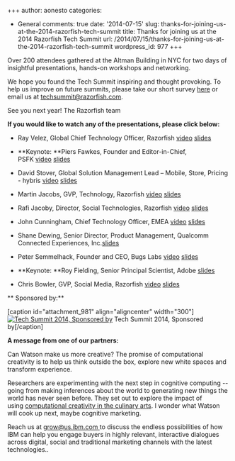 +++
author: aonesto
categories:
- General
comments: true
date: '2014-07-15'
slug: thanks-for-joining-us-at-the-2014-razorfish-tech-summit
title: Thanks for joining us at the 2014 Razorfish Tech Summit
url: /2014/07/15/thanks-for-joining-us-at-the-2014-razorfish-tech-summit
wordpress_id: 977
+++


Over 200 attendees gathered at the Altman Building in NYC for two days of insightful presentations, hands-on workshops and networking.

We hope you found the Tech Summit inspiring and thought provoking. To help us improve on future summits, please take our short survey [here](http://t.hsms09.com/e1t/c/*W4gQn5L8v2Z8yW3Ns40f1LtQ7m0/*W8092d98fyMZgW2BbZL39dMCpH0/5/f18dQhb0Sjv48XJ8QKW7Z7vT_2qwv27W3Dv8B94c9xQGMf57MsXD6prW7cmS1s8pCQ6vW7c-qBm6bCG6NW4sqJP_4vgKM1W98P_k78dHnl2W7gwFhQ1nrCGwW96zRPS6bT6L3W8RRjRD5CkvplW6vYDb47v70tSW4RYYVx3s1XjFW51G0BM4Zh8Y-W57-WqM3H_PtyW2DzCtR1yBNV5W44LtDp78p7wKW721Yp172MlwsN91tNJp5JVHqW6w-qtF1F9bRCW6dtwW72tZd-hW7Hwl-v75PntKW7BM2Pw55vPGzW8bbh0H1yywmqW1WDWz87nFY8bW5ZVlyN3-GRlCW959tnh7nZj4ZW2rmjJ93rt6TwW3rlH2H1v1CmWW1DHts4715cb0M6Q977b98_PW6w-c_q8Ph58-W594T8v2JCTqyW7lcK0-7s7b2kW1Kj_0-2LllFwN2Lz_xY1XP24W2nRzM357_hXQW54w4TY88s--YW5_5kRY6PKFrSW5BBsS52-BsqbN7RcYhv160Vgf8nqMs003) or email us at [techsummit@razorfish.com](mailto:techsummit@razorfish.com).

See you next year!
The Razorfish team


**If you would like to watch any of the presentations, please click below:**



	
  * Ray Velez, Global Chief Technology Officer, Razorfish [video](http://t.hsms09.com/e1t/c/*W4gQn5L8v2Z8yW3Ns40f1LtQ7m0/*W6X1Q7v5VrjLMW1dNZQM2rKnHk0/5/f18dQhb0S5fs8YXMz-W7Z7vT_2qwv27W3Dv8B94c9xQGMf5p52XD6prW39DrZh96zN-tW4thj_n7-16ywW16w6dN6nDQMFW61SSZm7dDxTNW7mWsnX7dzcsSW51vDDW56vHg5W69NG1w6Pr3nqW1Tcntw1njMtBW6H5Hs77_P6JSW52Ylfx3_8mplW9fgwMT4fP4ZDN4b_3Gd69QC6W6zpmQK2qLXZ5W54WM3P7pG6y4N7tVCVw7r1f9W5KVPJp6YPcRVW2fMcYP5764QDW1g9wT_4PQt9kN2RG6q7K0pb3W2RbPCv7wzHRbW4d693r2KFGvcW1SMqlN1Hh-pxM7vBYc7Q5V-W52HdcD825J5FN6VBgdvv69LCW7lbVPS5LGrsLW53NYtc4PLwTVW7pHS5-1R1GWBW2kGn_t2jHg-MW1lMM646tzvRsW1H99yN1L9wgVW4J35Sn2N3DbXW62F2QR16XjfmW27JSvL7g5xQ4W701-mY5Hsz8ZW911tc11WCBq6f4Zd2G702) [slides](http://t.hsms09.com/e1t/c/*W4gQn5L8v2Z8yW3Ns40f1LtQ7m0/*W6BVr-c24wb46N3TMQgJDh-j-0/5/f18dQhb0S66-2dYTs8T_Fzn54kvszW1flYHC1tb8pSW5fjPjs6BRg7NW40n21S4jWzDyW6DjKKh3YfsnDW7ZHthL45CYlGW47RvpP5SsnxrW2pNnl-54w4HwW1W4RXD2v8fBKW9c8hDq28VWPHVXHFBk6B39jzW2jTCz41H40_ZVWFpRw6HsR80W4Z0ksL8XCJF9W7VDqDx7hJq1sW8P7RXM3x9xJtW4HVv8t1b5-bnV3fwPW3pKdZ7W6S3LcQ8vbmVBW14c6K316g-pZN4kJp40jCWjxW8NH7fB43NsjJW3Q6_Q26HXTZsW9l6J2G5y-Y_3W83-Kv22SHhNnW8YGkp_6QfPmTW6BSgys8G_4LNW4VCPJX50q3QfW8Lx8yg3SF7HyW67gHBC7D7N_NW6Ht_7W3YFHwPW7Fsynr6rVWY6W2XXp1H7prwQMW2hL80y2BQS9nW6XCVWk53GqBNW6dsH_v3hrnh7W3yz7bs7_sb0fW6zJH0p6-TxyfW70mHJR3GYvL-W52XCqp7tD5glW1p2f_V52J0pJW6-4_y82FkbQDW7JTGr27Y2fZJW2NZv3r8fNm9KW96bY8p95g-W9W4y3VVC8YkPr0W26mZfT30BNGv111)

	
  * **Keynote: **Piers Fawkes, Founder and Editor-in-Chief, PSFK [video](http://t.hsms09.com/e1t/c/*W4gQn5L8v2Z8yW3Ns40f1LtQ7m0/*W3ZHJKL3gpLYyN3Hhtn9gYNF60/5/f18dQhb0S5fs8YXMz-W7Z7vT_2qwv27W3Dv8B94c9xQGMf5p52XD6prW39DrZh96zN-tN4thj_n3QQ7cW634f4Y95P77CW61SSZm7dDxTNW7mWsnX7dzcsSW51vDDW56vHg5W69NG1w6Pr3nqW1Tcntw1njMtBW6H5Hs77_P6JSW52Ylfx3_8mplW9fgwMT4gDV9mW3pBb4v2rJ1tCW54xWX_13JvmtW7w31C62LZMctVrsKJ_3p-r2mW6dz0jm1Hm55MW5YNtMq6VzXZJV6XYgM5Mhk6yM54t59wgD5wW52Q2_52KBvDxW31PPrX1Dy4P9W7Ll3gx1SyC0QW9dH1nr8gFq4xW8TJKvB6yWx7lW1S2YDJ32SjtjW7lbVPS5LGrsLW53NYtc4PLwTVW7pHS5-1R1GWBW2kGn_t2jHg-MW1lMM646tzvRsW1H99yN1L9wgVW4J35Sn2N3DbXW62F2QR16XjfmW27JSvL7g5xQ4W701-mY5Hsz8ZW911tc11WCxFff6n0Dk702) [slides](http://t.hsms09.com/e1t/c/*W4gQn5L8v2Z8yW3Ns40f1LtQ7m0/*W28S6zw3HRqLWN4gr4ZBlkXF60/5/f18dQhb0S1Xn6tQ-5wW12LCrX3q16QFW19pMkb4f_r_6W25m6Mg3686ZBW645Gpl2vMtHwW8kN7s76W5W9yW1Mc8y85ynD00W45RkDB1frYGdW13jBR348mJrSW1w6Bn33D6r3GW1LJCjq5QBlgcW89lZtR2c4LjNW1CD9WV6hkPS2W41gD932CPYzfW1kC9VV3ShFLVW1kb4Gq6ylJVHW4X2q4Z71T3zDW8w2xFj4bvTgjW6jsPKt8x94rmW1V94Cl1bWWC3V-CDy05WKNdmW1l1RxJ2qTqDcW4TyyYW2G50qnW50QP_j1-sl7KW1m2Yln17SH23W8BPZVW2SwdjkW8kYWZq454MG9W4Wd1jj84l_GYW4kmSSk4q13TdN80LybBh0K2NW8G4vgy8KvGXzW2ScXGC316LFlW68ZcYC4mGf_HW6h0Q3G2vp8xkN4m3twQRmnKkW5f-pw32KdhjKN86BBJ6Yp_SmW5DwcMc6p9H23W8H1btp2ZbzxgW3Jz-677D_wBDN6dJ1SGW5qgJW4xZKw-6HthplW4dMGPy6F6lh0W4pt2Wd5qbnc3W8WXdwc7qMh02W1K5ccM98c2bVW4lNjyq7r2PWrW4ZJjSp2jv2m_VT2F718MQ95HW9kfDcy2CdwY9102)

	
  * David Stover, Global Solution Management Lead – Mobile, Store, Pricing - hybris [video](http://t.hsms09.com/e1t/c/*W4gQn5L8v2Z8yW3Ns40f1LtQ7m0/*W30Xm-h5ygjPsW3Hn4Zc96kVgZ0/5/f18dQhb0S5fs8YXMz-W7Z7vT_2qwv27W3Dv8B94c9xQGMf5p52XD6prW39DrZh96zN-tW4thj_n8LyMXZW2xrtR_8JRSrsW61SSZm7dDxTNW7mWsnX7dzcsSW51vDDW56vHg5W69NG1w6Pr3nqW1Tcntw1njMtBW6H5Hs77_P6JSW52Ylfx3_8mplW9fgwMT4fdw77W7ry1491CjqcmW1jg9lF2Qs-sZN9cjMzgsgFf7W1yZpLx30HBW6N75qjFWrBfc-N3mV0BY6vBL6W2bGHB057R3w_W2MZ7n754xD0MW7JSQBB7nGsLcVpPYm95KrXgyVnP_SW2QZdNhVGXp6-3pVXfkW9czLjV7s_3WKW7KWvFB82PC74W7lbVPS5LGrsLW53NYtc4PLwTVW7pHS5-1R1GWBW2kGn_t2jHg-MW1lMM646tzvRsW1H99yN1L9wgVW4J35Sn2N3DbXW62F2QR16XjfmW27JSvL7g5xQ4W701-mY5Hsz8ZW911tc11WCBj4f52JyF902) [slides](http://t.hsms09.com/e1t/c/*W4gQn5L8v2Z8yW3Ns40f1LtQ7m0/*W1KQTrx451crKVcQY1-79q_h60/5/f18dQhb0S1Wc6_rD85T_lYT4-BHRCMH2DmzBJ-r0W290r_b2sthNZW3CvGsx1MVMpFW6N-t2h1nT0C_W87t7yL387k1YW6QFRhn14LKbnW6KqL3G9fpB8MW2v5Hd19gddCBW6T9-NN8j0plcW7nyXnJ4BCt-kW5HdbWG5FLg1VW5tTr0q8ycPnsW5mcsJ23ByPP8W2CqF6M1hbvTMW8gbcbQ1K3s0zW8wLFsy5dNcTtW7FQhD03wGVtdW4-mb3313P15FW1Xfv2-714rKgN3CqcHRFrzFMT6lj95kBlsDW47Z81n2rKBfgW5zbz807XLzZ0N2qk4zzHKtBnW8l-LRp55k6WwW45pvkl512N39W1B0Wjs81nXPHV-gk3R38172fW6RNhN86THkt_W8wc-wC5ZQQjQW913lz836C96bW2yTPL24TzKnZW7p-0CQ2LKCvFW6RbdYQ8Y-TvNW67pqVZ5kY_GwW1NxJxb1vrhGsW1rJ1gn8YNTyTW6mTVcy6h2nRzW4GFbcw7F3fpwW8r33Wg71VMGzW7hlZzg39lqqZW4zZgSj2tyjSvW77Ww684bkTfhW4d1tly554CpXW3Lrtjl9m5491W9m4_sr7TWwcDW7hw1sm15z2-yW7cRJCm21kk_xW5QLB5r7wWp-5102)

	
  * Martin Jacobs, GVP, Technology, Razorfish [video](http://t.hsms09.com/e1t/c/*W4gQn5L8v2Z8yW3Ns40f1LtQ7m0/*W38jL9D2PBzTZW95xTkJ62WB8M0/5/f18dQhb0S5fs8YXMz-W7Z7vT_2qwv27W3Dv8B94c9xQGMf5p52XD6prW39DrZh96zN-tW4thj_n4X6sbFW3TCQFT4XRfh8W61SSZm7dDxTNW7mWsnX7dzcsSW51vDDW56vHg5W69NG1w6Pr3nqW1Tcntw1njMtBW6H5Hs76RFd6hW52Ylfx3_8mplW9fgwMT4fP9j6W8gp5bp6yN67mW5Lq_zF6zgwFcMqKF0vJn_r5W8jtqWx9dHCh8W1ywLt21Sj0MdW4zL8W-55cC-vW2NmRfS57PBvJW2SwrFc2R_yNwN7KWF_r5wlWcN2bSVs87DkKvW3qFgCn57CC6rVv2wS832l8__W57mP7Z7sD0c2W58CxsF3q0QkRW7lbVPy98n4S7Mg9sCTfTlLHV1KsWL1JZ72xW5m8s7l2Ltw7TW7P26T04ZDw6lW9dtpDP8g0P7FW9cX-Ds1wRS6NW5bv3gz4DhGZqN8WLpHs4X_LDW42--Y63N72bbW527SKr92l83gTJlvZ2Rp2kP103) [slides](http://t.hsms09.com/e1t/c/*W4gQn5L8v2Z8yW3Ns40f1LtQ7m0/*W2kqt_P31fM6_W7xWm9L610Hrm0/5/f18dQhb0S8369dK6CsW7Z7vT_2qwv27W3Dv8B94c9xQGMf5kXbXD6prW39Dr-N8pCDMDW25FV-p7bWg4_W6bpjGV1nYn1ZW37Fb3B5DpDLwW6c01KD95M9lNW5tXzNG6VbYs2W2z8ZTK6Qh6SGW85Q81T83G7dDN8YJ7XM5GmxqW38jLF02rYmkWW3q3sP96P4cdkW5CRfQZ51TXfLW7dChrh6PVJWyW625bx16Gj8TSW6bVy-525hjVhW83KHrF7J39pBW2przrY6W3RDgVHd1dD18T0S-W1VJryk5lX8fqW13bD4h6dkxB1W2MkwWB7p7R__N5p9w5DszrJjW3mV3DG1h7mNGW2cStCX7ttwGfW2MD8R22RRznlW2LwLX032G5yZW3pgsmM2NS_l_W4NVr0N5mgRSBW3349mf3p8qkpW4Nth9t6WbMdQW2bTpn12v3nJdW12g42W8VznpBW8W2qC42bL4VNW2L7Ssq53PVP9My9d1KPFxH9W7dr9qW72YqDyW8pnqwt5zBvHNW5Rpmdc5RVTFWN5mXmZTrZHFZVYgNcZ6N1Y8YW8TbH5T2WdsT8W6t86gb2JGM4_W9hBBGL91lTdRW8rvc4g81x5yRN9lpBjdvG0Yjf4WpDYs04)

	
  * Rafi Jacoby, Director, Social Technologies, Razorfish [video](http://t.hsms09.com/e1t/c/*W4gQn5L8v2Z8yW3Ns40f1LtQ7m0/*W5mw3fP5g25CYW2Vr9Pp3vyN2b0/5/f18dQhb0S5fs8YXMz-W7Z7vT_2qwv27W3Dv8B94c9xQGMf5p52XD6prW39DrZh96zN-tW4thj_n5tkZ1-W2VJLLM3SKrMbW61SSZm7dDxTNW7mWsnX7dzcsSW51vDDW56vHg5W69NG1w6Pr3nqW1Tcntw1njMtBW6H5Hs77_P6JSW52Ylfx3_8mplW9fgwMT4fPrpDW7sPrzm4gBBv3W8hXhSN9fh7FQW5mkJjr7L29wqW2LwvsG8jC-fnW4f859D82qpPfW8TD0S74N5mMgW78DTH_84z-3bW5Ksb6B7J-GdMW6gCJ659fPlNTVrq0yp1FkfPHN5b4ptG79gVmW49WCwb4zGvcNW9gb-4J74TglNW49WyBx770Q0YW7lbVPS5LGrsLW53NYtc4PLwTVW7pHS5-1R1GWBW2kGn_t2jHg-MW1lMM646tzvRsW1H99yN1L9wgVW4J35Sn2N3DbXW62F2QR16XjfmW27JSvL7g5xQ4W701-mY5Hsz8ZW911tc11WCwp9f5wQYr702) [slides](http://t.hsms09.com/e1t/c/*W4gQn5L8v2Z8yW3Ns40f1LtQ7m0/*W5jqcnC3BX1YBMMc0rHs-M6V0/5/f18dQhb0S1Xn7B0DTMSmLV2H2RsXW78_fxK2F5fR6W6NqVq41L_nbFW5qgB2v7fDm6TW4xx-GQ21QTp7VgXz6G544jCNW3DZLL05NBNmPW8v3Nlc8BF8jzW7nqlms96vsWYW7ygLym3JzfZpW7qnqY-5FVK_7W8X0Jct99ggg1N3DR_r33ZwQ0W3ZhRSc2Wcvy1W4HDN3Z7nnSGZV_2fNy3s3fWrW2dknHz4sP73zW7rjdzm79D43KW2mBLb-3dyzd7VC0lF85_Y1FLW2RYcLb2Q0zBpW77Nw3m726kW1W55c8BN4pw2pCW4pLLyw68qVDpW4955n78CRbztW32XGtF1q01TpTPc6p3WvgjqW37f8HX3gj2F4W2d_10_1fp6nFW1F51rw4mQVj1W3WqHd147Ls3yW3zWsmK5zzp8ZW8BC7vN6pwXxBW5V5mnb84z7ybW9k8WnP5YjQ79MPT5tHr6pFmW7qBB2C8b-9F0W5TNKN063ZQ61W2YTPZ05CZGJxW2l17z743DPNpW5Dr9cc9h3NcfW916FP29k1W0WN258B-D6Tbqzf3mxHPH04)

	
  * John Cunningham, Chief Technology Officer, EMEA [video](http://t.hsms09.com/e1t/c/*W4gQn5L8v2Z8yW3Ns40f1LtQ7m0/*N7PPrXj-vzsxW3CqlMm6YlZc10/5/f18dQhb0S5fs8YXMz-W7Z7vT_2qwv27W3Dv8B94c9xQGMf5p52XD6prW39DrZh96zN-tW4thj_n2hz2BrW7dKl7V2VDgBRW61SSZm7dDxTNW7mWsnX7dzcsSW51vDDW56vHg5W69NG1w6Pr3nqW1Tcntw1njMtBW6H5Hs77_P6JSW52Ylfx3_8mplW9fgwMT4gF3FGW32--_n9gVQN3W2sNSlw1FgkYQW3nx-Qw1g8TCcW9gktd69cjRG9W2rjQWW1BmprxW1W4j1d2QZDSsW1SPhWL49s64PN6drmg3GTWqKW4P4sCx5nnYYTW5NL85S8gfpkNW1g2Wbk7tdt_jW558NQ72QRCBtW7rDMbB76lsTtW1h1_KZ8VtJ_HW7lbVPS5LGrsLW53NYtc4PLwTVW7pHS5-1R1GWBW2kGn_t2jHg-MW1lMM646tzvRsW1H99yN1L9wgVW4J35Sn2N3DbXW62F2QR16XjfmW27JSvL7g5xQ4W701-mY5Hsz8ZW911tc11WCwlwf7Lhpz102) [slides](http://t.hsms09.com/e1t/c/*W4gQn5L8v2Z8yW3Ns40f1LtQ7m0/*W2bzqV884xkjgW1Sj43v8qCmTQ0/5/f18dQhb0S3kf2nS2nsV1vjmr2J2YLSN1flqNLJ0Lf3W218Fch2sB19GW2ZqlTb83j7t8W6Xlslc7H4dkFW423JQv8wqY9_W5gmSnB4BHhwWW8gnYH997Lz8BW8WD79z9lxH1CW97-RDL4p22FWW3Stjt25nc4SSN1Vd2p0bB57WW1j3P3Y5WqXW0VrwbtJ3gLDmzW6GW95F3HvPFxW13kf-z1fbfH-MqRTYq1DL6CVZY7p41_3SSVN5v32bNRpNdJW4tvs5s2YfHw6W9jGpbw5v5lPHW3BKV176T1RFqVvW1s51XllbBW5xpQ6D6xJbPkW6JkDxm1rTvq3W387kw934_M8tW8ddHtP4TnjhmW1F-Ldt73Z_zgW7sqHRf6M3N0tW6HJM-X6b9PPNV_jmny5FqLj3W3g5cHV6WBSYdW7bV6qf3px-QgW32q2H34Zptv8W2brfVV8ktSwlW7DRxZQ6-5cx6N2w96gvp9PpTW2pB8mz52y7X-W8J_9xK3N7FktW6jdB4T87DHFZW7ZPLJ18msHzQVXRb9W6-Lmd2W2cF98C964QxLVqBgkZ5lSp2M103)

	
  * Shane Dewing, Senior Director, Product Management, Qualcomm Connected Experiences, Inc.[slides](http://t.hsms09.com/e1t/c/*W4gQn5L8v2Z8yW3Ns40f1LtQ7m0/*W1cjwm37rFYL4W52X6Qd126QGN0/5/f18dQhb0S65P2Rwhz9V11Xgh1p0HXgW1f872d4N8MJrW9bdtnt6wMj8hW7bhvnP6nskWXW1VW26W6h64JJW7hVlmm4CkZtQVtylmF6p1WXmW2_g3NV66CHHQW4vrsyp29TvPsW9k92NH1V5PX9W8CLLGl3BTRhGW4rTvbN5syJrhN84qXxn6Q4_nW1Nj6qx5qx9mhW8_MXlp3QtKKsW7T3fTl2HJvq4W8nZX003B_kQCW4HXlXr4Bd7nBW6Gp12-2BGN5bW7btgG43ZWlBdW2ngF71988sQHW6ryt7t6rsCmzVnfJr17yvQcGVqB8xy5ZNXJfW81mmxT84zNzVW7q-YK363YdhZW4nn6tk7rnL7cW39b2j23wFNmXN6bVvcfF-zH9W8JRBX-3jF6LlW1khcqy42GSbQW4bv63j6TD7h0W7wkJCb8Kp9L_W967dDt6GL76sV7jHtc7BqHlVW430S3f5SRf2VV20fSM3-0FYpW1x9DFn6qzJGfW4HFqr61MjG40W4NNPWZ3wcWBfW780G0_3K8_5yN8YWhbKtxhs3W7zPlm76qyQMmW5RRH0m3YKYm6W8Pq7Zc9kd9Qpf7PjdMD02)

	
  * Peter Semmelhack, Founder and CEO, Bugs Labs [video](http://t.hsms09.com/e1t/c/*W4gQn5L8v2Z8yW3Ns40f1LtQ7m0/*W7yyHNY3Bn9tGVM37zK18nKMb0/5/f18dQhb0S5fs8YXMz-W7Z7vT_2qwv27W3Dv8B94c9xQGMf5p52XD6prW39DrZh96zN-tW4thj_n8rfb7-W5P29Q32pZZ5HW61SSZm7dDxTNW7mWsnX7dzcsSW51vDDW56vHg5W69NG1w6Pr3nqW1Tcntw1njMtBW6H5Hs77_P6JSW52Ylfx3_8mplW9fgwMT4fddw0Vw1RLQ58qZ3-W9fBHVb2tkBy9W4R1G7S7tFq7vN9dPXyX3-dB1W2RYgLX2dMpc7W4gMKFz76-SlxW1SLnzV8X8Bw_W8TYRxJ3qcB3dW85mHZt5MSz16W5M9fc_1jbr6GW5KjSbw2dwmnKW1hsDVT4fgR-nW4fC4Pq1ysSwKW9f4rp36fqmMlW7lbVPS5LGrsLW53NYtc4PLwTVW7pHS5-1R1GWBW2kGn_t2jHg-MW1lMM646tzvRsW1H99yN1L9wgVW4J35Sn2N3DbXW62F2QR16XjfmW27JSvL7g5xQ4W701-mY5Hsz8ZW911tc11WCQjSf1Nb6C902) [slides](http://t.hsms09.com/e1t/c/*W4gQn5L8v2Z8yW3Ns40f1LtQ7m0/*W1JhHs71k0zWHN8HXGRW-0mTG0/5/f18dQhb0S1Wd7B0DTML_rQDDzZWJMpZMZskzkNGW6yfPdZ1zRPcZW5mltW_8rrP4vW8JqRqL64ZdTHW6w1prc13HBVqW6y9FL99fhH29W62nWwL8ZTDgHW4y84-w6C-lkWN8ZwDnsF1qPwW8gDY-w8ddTYRN7JkdwPZqfCSW7J-X7l2mP-53M7xlhcY58lBVKqky23RY5nYW5bJkt08YVSyFW22FfHS4NVr8zN2GmdfxSy_glW4zbS8n2yw69nW19clPV19HBSwW3ZkykW40NFDZN3KJw5XcVmZ7W6RlDGD4KJJC-W7DxD0v1CYGJgW3JCnXQ6HhWm5W69Y0l456WPc2N5jwTRRnjKf5W5vD9zD8d-kMQW5tX4kX7kbGh9W78Q5jL6LkxShVHVSLl6D9_mWW3F2WPb1gxJxCW27_y1p3lrh9zW3Q2jjS8Ktn8KW8fsj4G5J9-XyW3Hv_M4188CQmW7rlRtm1Q6NngW3-8t8Q3B_3hVW2ZYZPs2Z2KKwW10Ydry2nl--BW6zzgd07-DJcDW3LnfTr7TFs8rW8NfjCQ9f1VldW3DdQvh5fklffW4FJGcP7Q3GHH103)

	
  * **Keynote: **Roy Fielding, Senior Principal Scientist, Adobe [slides](http://t.hsms09.com/e1t/c/*W4gQn5L8v2Z8yW3Ns40f1LtQ7m0/*W7fLVSb4ldF48W6XTNMl1vCLpq0/5/f18dQhb0S1Xq2nS2nsV1vjmr1x8-mgW78_fzF1l1Z6FW4WKwfs3gYsthW626HZ45KqtHLW8H5h1n112Gv9W6kXN6k2xHgJMW14dNLb4jbgbdW7G0c1_7R8yMqN8QMQwzn-QGmW1lSpkd1qCKwjW7yL9BB1d0Q-zW26j_kM512fZDN3NFXPCdrlxbVXckf-8wVztTVslz5h1R2z7NW5RZScP93-_VBW1mhT0h36R_hjW4QWgDQ3vgX5zW20FV_Z4qtc7vW8RQCwv7jKF5lW7kKnBM2ZVfKCW8s55bc7KvMDqN3xM_Dlsh9MPW3GjPmj21Hqj_W8KHdWl7_HybPW68TzQm4g-BVhW2LXsBf4j1yC9W7NJpRY87m8bdVQfw_w8qF3Q3N48NK_RpHTw0W8vxXmR6K2GFNW4y-szc4dW2_2W1ltPQ83mbssxW1TLphX6KfcqYW49Rc456FR85rW6GRSxk5tj_z8Vg758G8rBZVCW3cPWW12cmtmkW2V5nbV4PrHydV3Lb2N16Fs0cW78PSN91W6wXqW7jByDg9jYtQqW1RPnLB6ZSVjvW3qLlCn5Zd_-ZW3PZ5L973ZPwWf3X6Vls04)

	
  * Chris Bowler, GVP, Social Media, Razorfish [video](http://t.hsms09.com/e1t/c/*W4gQn5L8v2Z8yW3Ns40f1LtQ7m0/*W8rbcKV7qklXBMhdfdVZRXDt0/5/f18dQhb0S5fs8YXMz-W7Z7vT_2qwv27W3Dv8B94c9xQGMf5p52XD6prW39DrZh96zN-tW4thj_n3fFRkVW6PTbqf74B13MW61SSZm7dDxTNW7mWsnX7dzcsSW51vDDW56vHg5W69NG1w6Pr3nqW1Tcntw1njMtBW6H5Hs77_P6JSW52Ylfx3_8mplW9fgwMT4fdjJ5W1G6w0z1h7QNYW2_QTzB7M14txW8VzBFv11l5ywW3pN5k01j197SW2LBLsk7w6sZNW58xMky84NpgcW85Y3Wk5KjMsfW1T1wtD4yF05HW14QB8853SBVVW9drmbF33dlhXN7q159D6_wycW6YDB127Kcxw0W2LtqPK5lPvNzVpKXn62dJMcHW7lbVPS5LGrsLW53NYtc4PLwTVW7pHS5-1R1GWBW2kGn_t2jHg-MW1lMM646tzvRsW1H99yN1L9wgVW4J35Sn2N3DbXW62F2QR16XjfmW27JSvL7g5xQ4W701-mY5Hsz8ZW911tc11WCDhHf9dxZ1B02) [slides](http://t.hsms09.com/e1t/c/*W4gQn5L8v2Z8yW3Ns40f1LtQ7m0/*N10cFNn1MKVrW74G4cr4l_3cT0/5/f18dQhb0S4L47B0nwVV1vjmZ4h-kz8N4_JzMlwN26nW6SPjQX62BcgQW3ktscw3v8NQ4N14rv3cYxqDLW7rd-G63dxFbHW5fmNSw7P536mW93jVKs5cQ4ClW47W1LD4zpk-QVZFFdT2hTrS1W7L3MH52THTgTW5CkG8H9bfL6yW3g8G9W1bbcjZW4jcdDF8bq0t-W8QCGcb3RFtxxVVvwyZ86tyD6N22Vw1z6bv0VW4MsTm698qvrsW6CBQsx25lSYLW1tS6d05SKDpSVgTrQt4ML7VPW3c-Q9M1-RVZLW7542rw2QbXnkW4R_qr_7tQlbxW4f12XC1NlYCdW4kJ9WL19h38WW4kW_CX66s0_qVPNzVj7B3qPzN3_fl-3Qh9C_W6m6RBd1Mz9_NW1GTY1s39b1FPW7rq9Wv6y3JXLW7T2Kqz7QzWSbW7PqqT9561-DsW4V_hcC6HNPz1W2fR3L97XqVZDW4WLJ_P913VtcW5_3TgW7w1dWGN3hWDK6zcSs0W5PV5jX2HmZmVW5kYcVv1kQwLYW4jZwhg2NwcxKW4c4BQ63SJXPWVZxKk19l4z3FW2l13XG4YFj6ZW9h6Y6Q7rQ1CnW8GnZrj8lKl6rW53T1jP4Yn9rF0)


**
Sponsored by:**

[caption id="attachment_981" align="aligncenter" width="300"][![Tech Summit 2014, Sponsored by](/uploads/2014/07/TechSummit2014_sponsors-300x168.png)](/uploads/2014/07/TechSummit2014_sponsors.png) Tech Summit 2014, Sponsored by[/caption]

**A message from one of our partners:**

Can Watson make us more creative? The promise of computational creativity is to help us think outside the box, explore new white spaces and transform experience.

Researchers are experimenting with the next step in cognitive computing -- going from making inferences about the world to generating new things the world has never seen before. They set out to explore the impact of using [computational creativity in the culinary arts](http://t.hsms09.com/e1t/c/*W4gQn5L8v2Z8yW3Ns40f1LtQ7m0/*N8rVGD4mmG5_W1s8lmm78H99F0/5/f18dQhb0S1Xq6_rzZBV1vjmk2H3GmDW5jd52K4-Sh2gW2R4DM89d6r_HW1z0LBZ7z6mGtW7Pb_vt93dC7fW3VZgDn1glhCyW1Rd69G6P_0kvW3QH8274bVK9tN6Z6TH7clmQ3W7kwVDS5xxbq7VXG1Gf2GSFc2W6P7sFX81wNCxW2n1dLh7FFFMDN5WtPCnp8yR7W2vLdxC4WyL3KW4ZmkgD642-zdW7fLmKN5BZCp6W1CXtXc2Xhg2PW8b2nXw95xZj5W1tH2KL7qkX5GW3skj_F4MGHyjN5__wTnG9l13W641vqL6bhPYnN3ZvMrjz7N2yN3Sh4tJbpNx8W2w7q1v8FZ2XrVNVv0M6LgdkkW3FTZyf5lgHWcW3j_fzc1x2536W5bg2Tg50xd7cW7H7vrY381FXJW9bJWx820RtBBW3SDRCX6CQ9dkN6L8q6dxlGHDW5KXbY85VS4pJW9jsRtG3D0003Vn4xzg64_YfMW1xjvmW2xNlM8W8YtJYL8Mr8-GW8DyTJB1sTLd2W8PXDkd6Tp89KW5wxKBt5RYk9Df2z8bgz11). I wonder what Watson will cook up next, maybe cognitive marketing.

Reach us at [grow@us.ibm.com ](mailto:grow@us.ibm.com)to discuss the endless possibilities of how IBM can help you engage buyers in highly relevant, interactive dialogues across digital, social and traditional marketing channels with the latest technologies..
